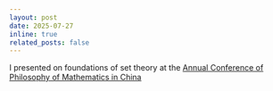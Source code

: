 ```yaml
---
layout: post
date: 2025-07-27
inline: true
related_posts: false
---
```

I presented on foundations of set theory at the [Annual Conference of Philosophy of Mathematics in China](https://logic.fudan.edu.cn/event2025/acpomc)